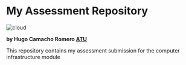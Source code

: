# My Assessment Repository  

![cloud](https://oikotimes.com/wp-content/uploads/2022/06/cloud.jpg)

**by Hugo Camacho Romero [ATU](https://www.atu.ie/)**

This repository contains my assessment submission for the computer infrastructure module
